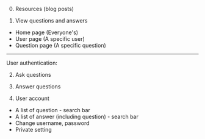 0. Resources (blog posts)

1. View questions and answers

- Home page (Everyone's)
- User page (A specific user)
- Question page (A specific question)

---

User authentication:

2. Ask questions

3. Answer questions

4. User account

- A list of question - search bar
- A list of answer (including question) - search bar
- Change username, password
- Private setting
